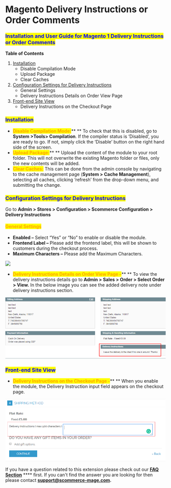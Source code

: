 # Magento Delivery Instructions or Order Comments

### <mark style="color:blue;">Installation and User Guide for Magento 1 Delivery Instructions or Order Comments</mark>

**Table of Contents**

1. [Installation ](magento-delivery-instructions-or-order-comments.md#\_bookmark0)
   * Disable Compilation Mode&#x20;
   * Upload Package&#x20;
   * Clear Caches&#x20;
2. [Configuration Settings for Delivery Instructions ](magento-delivery-instructions-or-order-comments.md#\_bookmark4)
   * General Settings&#x20;
   * Delivery Instructions Details on Order View Page&#x20;
3. [Front-end Site View ](magento-delivery-instructions-or-order-comments.md#\_bookmark7)
   * Delivery Instructions on the Checkout Page&#x20;

### <mark style="color:blue;">Installation</mark> <a href="#_bookmark0" id="_bookmark0"></a>

* <mark style="color:orange;">**Disable Compilation Mode:**</mark>** ** To check that this is disabled, go to **System >Tools> Compilation**. If the compiler status is ‘Disabled’, you are ready to go. If not, simply click the ‘Disable’ button on the right hand side of the screen.
* <mark style="color:orange;">**Upload Package:**</mark>** ** Upload the content of the module to your root folder. This will not overwrite the existing Magento folder or files, only the new contents will be added.
* <mark style="color:orange;">**Clear Caches:**</mark> This can be done from the admin console by navigating to the cache management page (**System > Cache Management**), selecting all caches, clicking ‘refresh’ from the drop-down menu, and submitting the change.

### <mark style="color:blue;">Configuration Settings for Delivery Instructions</mark> <a href="#_bookmark4" id="_bookmark4"></a>

Go to **Admin > Stores > Configuration > Scommerce Configuration > Delivery Instructions**

#### <mark style="color:orange;">General Settings</mark> <a href="#_bookmark5" id="_bookmark5"></a>

* **Enabled –** Select “Yes” or “No” to enable or disable the module.
* **Frontend Label –** Please add the frontend label, this will be shown to customers during the checkout process.
* **Maximum Characters –** Please add the Maximum Characters.

![](../../.gitbook/assets/m1delivery\_general.jpg)

* <mark style="color:orange;">**Delivery Instructions Details on Order View Page –**</mark>** ** To view the delivery instructions details go to **Admin > Sales > Order > Select Order > View.** In the below image you can see the added delivery note under delivery instructions section.

![](<../../.gitbook/assets/2 (75)>)

### <mark style="color:blue;">Front-end Site View</mark> <a href="#_bookmark7" id="_bookmark7"></a>

* <mark style="color:orange;">**Delivery Instructions on the Checkout Page -**</mark>** ** When you enable the module, the Delivery Instruction input field appears on the checkout page.

![](<../../.gitbook/assets/3 (49)>)

If you have a question related to this extension please check out our [**FAQ Section**](https://www.scommerce-mage.com/magento-delivery-instructions.html#faq) **** first. If you can't find the answer you are looking for then please contact [**support@scommerce-mage.com**](mailto:core@scommerce-mage.com)**.**
